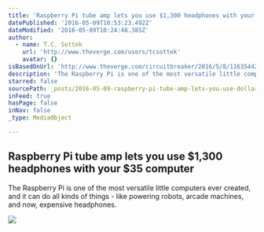 ```yaml
---
title: 'Raspberry Pi tube amp lets you use $1,300 headphones with your $35 computer'
datePublished: '2016-05-09T10:53:23.492Z'
dateModified: '2016-05-09T10:24:48.385Z'
author:
  - name: T.C. Sottek
    url: 'http://www.theverge.com/users/tcsottek'
    avatar: {}
isBasedOnUrl: 'http://www.theverge.com/circuitbreaker/2016/5/8/11635442/raspberry-pi-tube-amp'
description: 'The Raspberry Pi is one of the most versatile little computers ever created, and it can do all kinds of things - like powering robots, arcade machines, and now, expensive headphones.'
starred: false
sourcePath: _posts/2016-05-09-raspberry-pi-tube-amp-lets-you-use-dollar1300-headphones-with-yo.md
inFeed: true
hasPage: false
inNav: false
_type: MediaObject

---
```

<article style=""><h1>Raspberry Pi tube amp lets you use $1,300 headphones with your $35 computer</h1><p>The Raspberry Pi is one of the most versatile little computers ever created, and it can do all kinds of things - like powering robots, arcade machines, and now, expensive headphones.</p><img src="https://cdn1.vox-cdn.com/thumbor/lisrIjA42vZKHabuyziwz09cYD0=/0x0:1024x576/1600x900/cdn0.vox-cdn.com/uploads/chorus_image/image/49546903/photo-original.0.0.jpg" /></article>